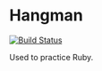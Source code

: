 
# Hangman

[![Build Status](https://travis-ci.org/dylanmckay/hangman.svg)](https://travis-ci.org/dylanmckay/hangman)

Used to practice Ruby.
